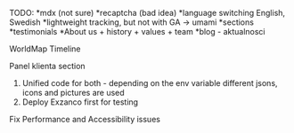TODO:
 *mdx (not sure)
 *recaptcha (bad idea)
*language switching English, Swedish
*lightweight tracking, but not with GA -> umami
 *sections
    *testimonials
    *About us + history + values + team
    *blog - aktualnosci

WorldMap
Timeline

Panel klienta section

1. Unified code for both - depending on the env variable different jsons, icons and pictures are used
2. Deploy Exzanco first for testing

Fix Performance and Accessibility issues
